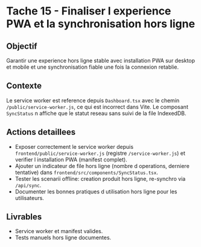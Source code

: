 # Tache 15 - Finaliser l experience PWA et la synchronisation hors ligne

## Objectif
Garantir une experience hors ligne stable avec installation PWA sur desktop et mobile et une synchronisation fiable une fois la connexion retablie.

## Contexte
Le service worker est reference depuis `Dashboard.tsx` avec le chemin `/public/service-worker.js`, ce qui est incorrect dans Vite. Le composant `SyncStatus` n affiche que le statut reseau sans suivi de la file IndexedDB.

## Actions detaillees
- Exposer correctement le service worker depuis `frontend/public/service-worker.js` (registre `/service-worker.js`) et verifier l installation PWA (manifest complet).
- Ajouter un indicateur de file hors ligne (nombre d operations, derniere tentative) dans `frontend/src/components/SyncStatus.tsx`.
- Tester les scenarii offline: creation produit hors ligne, re-synchro via `/api/sync`.
- Documenter les bonnes pratiques d utilisation hors ligne pour les utilisateurs.

## Livrables
- Service worker et manifest valides.
- Tests manuels hors ligne documentes.
